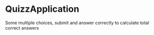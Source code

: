 # QuizzApplication
Some multiple choices, submit and answer correctly to calculate total correct answers
